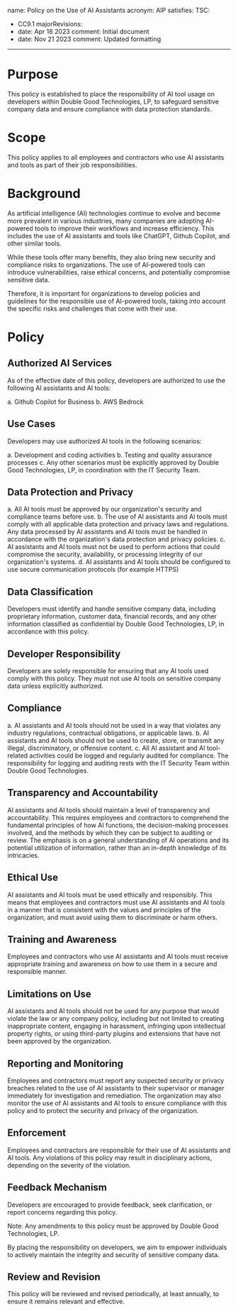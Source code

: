 name: Policy on the Use of AI Assistants
acronym: AIP
satisfies:
  TSC:
  - CC9.1
majorRevisions:
  - date: Apr 18 2023
    comment: Initial document
  - date: Nov 21 2023
    comment: Updated formatting
---

# Purpose

This policy is established to place the responsibility of AI tool usage on developers within Double Good Technologies, LP, to safeguard sensitive company data and ensure compliance with data protection standards.

# Scope
This policy applies to all employees and contractors who use AI assistants and tools as part of their job responsibilities.

# Background 
As artificial intelligence (AI) technologies continue to evolve and become more prevalent in various industries, many companies are adopting AI-powered tools to improve their workflows and increase efficiency. This includes the use of AI assistants and tools like ChatGPT, Github Copilot, and other similar tools.

While these tools offer many benefits, they also bring new security and compliance risks to organizations. The use of AI-powered tools can introduce vulnerabilities, raise ethical concerns, and potentially compromise sensitive data.

Therefore, it is important for organizations to develop policies and guidelines for the responsible use of AI-powered tools, taking into account the specific risks and challenges that come with their use.

# Policy

## Authorized AI Services
As of the effective date of this policy, developers are authorized to use the following AI assistants and AI tools:

a. Github Copilot for Business
b. AWS Bedrock

## Use Cases
Developers may use authorized AI tools in the following scenarios:

a. Development and coding activities
b. Testing and quality assurance processes
c. Any other scenarios must be explicitly approved by Double Good Technologies, LP, in coordination with the IT Security Team.

## Data Protection and Privacy
a. All AI tools must be approved by our organization's security and compliance teams before use.
b. The use of AI assistants and AI tools must comply with all applicable data protection and privacy laws and regulations. Any data processed by AI assistants and AI tools must be handled in accordance with the organization's data protection and privacy policies.
c. AI assistants and AI tools must not be used to perform actions that could compromise the security, availability, or processing integrity of our organization's systems.
d. AI assistants and AI tools should be configured to use secure communication protocols (for example HTTPS)

## Data Classification
Developers must identify and handle sensitive company data, including proprietary information, customer data, financial records, and any other information classified as confidential by Double Good Technologies, LP, in accordance with this policy.

## Developer Responsibility
Developers are solely responsible for ensuring that any AI tools used comply with this policy. They must not use AI tools on sensitive company data unless explicitly authorized.

## Compliance
a. AI assistants and AI tools should not be used in a way that violates any industry regulations, contractual obligations, or applicable laws.
b. AI assistants and AI tools should not be used to create, store, or transmit any illegal, discriminatory, or offensive content.
c. All AI assistant and AI tool-related activities could be logged and regularly audited for compliance. The responsibility for logging and auditing rests with the IT Security Team within Double Good Technologies.

## Transparency and Accountability
AI assistants and AI tools should maintain a level of transparency and accountability. This requires employees and contractors to comprehend the fundamental principles of how AI functions, the decision-making processes involved, and the methods by which they can be subject to auditing or review. The emphasis is on a general understanding of AI operations and its potential utilization of information, rather than an in-depth knowledge of its intricacies.

## Ethical Use
AI assistants and AI tools must be used ethically and responsibly. This means that employees and contractors must use AI assistants and AI tools in a manner that is consistent with the values and principles of the organization, and must avoid using them to discriminate or harm others.

## Training and Awareness
Employees and contractors who use AI assistants and AI tools must receive appropriate training and awareness on how to use them in a secure and responsible manner.

## Limitations on Use
AI assistants and AI tools should not be used for any purpose that would violate the law or any company policy, including but not limited to creating inappropriate content, engaging in harassment, infringing upon intellectual property rights, or using third-party plugins and extensions that have not been approved by the organization.

## Reporting and Monitoring
Employees and contractors must report any suspected security or privacy breaches related to the use of AI assistants to their supervisor or manager immediately for investigation and remediation. The organization may also monitor the use of AI assistants and AI tools to ensure compliance with this policy and to protect the security and privacy of the organization.

## Enforcement
Employees and contractors are responsible for their use of AI assistants and AI tools. Any violations of this policy may result in disciplinary actions, depending on the severity of the violation.

## Feedback Mechanism
Developers are encouraged to provide feedback, seek clarification, or report concerns regarding this policy.

Note: Any amendments to this policy must be approved by Double Good Technologies, LP.

By placing the responsibility on developers, we aim to empower individuals to actively maintain the integrity and security of sensitive company data.

## Review and Revision
This policy will be reviewed and revised periodically, at least annually, to ensure it remains relevant and effective.
